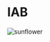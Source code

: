 # IAB
![sunflower](https://user-images.githubusercontent.com/86425791/133998270-e752e715-71c4-40ec-96ca-06bff3bc4fb9.jpg)
